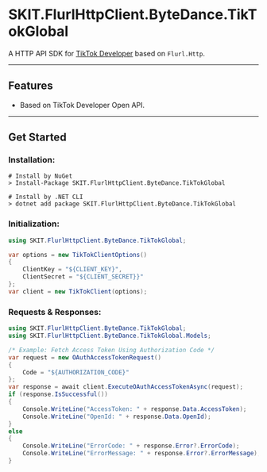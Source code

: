 ﻿# SKIT.FlurlHttpClient.ByteDance.TikTokGlobal

A HTTP API SDK for [TikTok Developer](https://developers.tiktok.com/) based on `Flurl.Http`.

---

## Features

-   Based on TikTok Developer Open API.

---

## Get Started

### Installation:

```shell
# Install by NuGet
> Install-Package SKIT.FlurlHttpClient.ByteDance.TikTokGlobal

# Install by .NET CLI
> dotnet add package SKIT.FlurlHttpClient.ByteDance.TikTokGlobal
```

### Initialization:

```csharp
using SKIT.FlurlHttpClient.ByteDance.TikTokGlobal;

var options = new TikTokClientOptions()
{
    ClientKey = "${CLIENT_KEY}",
    ClientSecret = "${CLIENT_SECRET}}"
};
var client = new TikTokClient(options);
```

### Requests & Responses:

```csharp
using SKIT.FlurlHttpClient.ByteDance.TikTokGlobal;
using SKIT.FlurlHttpClient.ByteDance.TikTokGlobal.Models;

/* Example: Fetch Access Token Using Authorization Code */
var request = new OAuthAccessTokenRequest()
{
    Code = "${AUTHORIZATION_CODE}"
};
var response = await client.ExecuteOAuthAccessTokenAsync(request);
if (response.IsSuccessful())
{
    Console.WriteLine("AccessToken: " + response.Data.AccessToken);
    Console.WriteLine("OpenId: " + response.Data.OpenId);
}
else
{
    Console.WriteLine("ErrorCode: " + response.Error?.ErrorCode);
    Console.WriteLine("ErrorMessage: " + response.Error?.ErrorMessage);
}
```

